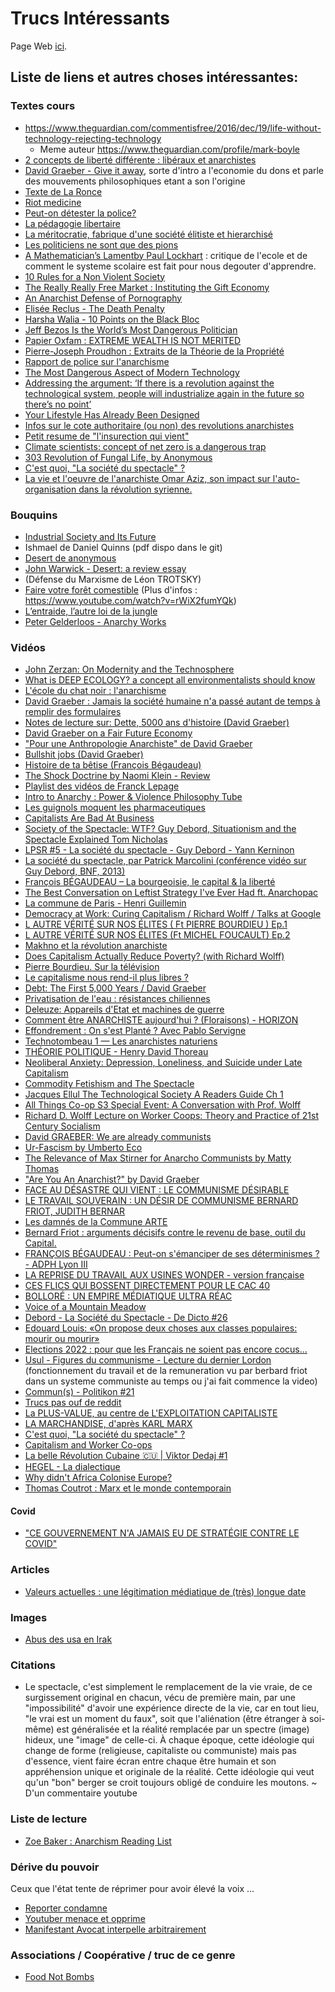 # Trucs Intéressants

Page Web [ici](https://tblain.github.io/trucs_interressant/).

## Liste de liens et autres choses intéressantes:

### Textes cours

* https://www.theguardian.com/commentisfree/2016/dec/19/life-without-technology-rejecting-technology
  * Meme auteur https://www.theguardian.com/profile/mark-boyle
* [2 concepts de liberté différente : libéraux et anarchistes](https://www.infolibertaire.net/%E2%98%85-liberte-des-liberaux-et-liberte-des-anarchistes/)
* [David Graeber - Give it away](https://theanarchistlibrary.org/library/david-graeber-give-it-away), sorte d'intro a l'economie du dons et parle des mouvements philosophiques etant a son l'origine
* [Texte de La Ronce](https://docs.google.com/document/d/1V6oWtihszT4Gl3jRM_HcseHwcvg1BrXvnzsomgqPGWg/edit)
* [Riot medicine](https://riotmedicine.net/)
* [Peut-on détester la police?](https://lundi.am/IMG/pdf/253844818-peut-on-detester-la-police-ter-s.pdf)
* [La pédagogie libertaire](https://www.socialisme-libertaire.fr/2016/05/pedagogie-libertaire.html)
* [La méritocratie, fabrique d'une société élitiste et hierarchisé ](https://www.socialisme-libertaire.fr/2015/03/la-meritocratie-fabrique-d-une-societe-elitiste-et-hierarchise.html)
* [Les politiciens ne sont que des pions ](https://www.socialisme-libertaire.fr/2020/12/les-politiciens-ne-sont-que-des-pions.html)
* [A Mathematician’s Lamentby Paul Lockhart](LockhartsLament.pdf) : critique de l'ecole et de comment le systeme scolaire est fait pour nous degouter d'apprendre.
* [ 10 Rules for a Non Violent Society ](https://theanarchistlibrary.org/library/philip-richlin-10-rules-for-a-non-violent-society)
* [The Really Really Free Market : Instituting the Gift Economy](https://theanarchistlibrary.org/library/crimethinc-the-really-really-free-market)
* [An Anarchist Defense of Pornography](https://anarchymag.org/2015/08/an-anarchist-defense-of-pornography/)
* [Elisée Reclus - The Death Penalty](https://theanarchistlibrary.org/library/elisee-reclus-the-death-penalty)
* [Harsha Walia - 10 Points on the Black Bloc](https://theanarchistlibrary.org/h/hw/harsha-walia-10-points-on-the-black-bloc.html)
* [Jeff Bezos Is the World’s Most Dangerous Politician](https://medium.com/surviving-tomorrow/jeff-bezos-is-the-worlds-most-dangerous-politician-61991bc4f516)
* [Papier Oxfam : EXTREME WEALTH IS NOT MERITED](https://www-cdn.oxfam.org/s3fs-public/file_attachments/dp-extreme-wealth-is-not-merited-241115-en.pdf)
* [Pierre-Joseph Proudhon : Extraits de la Théorie de la Propriété](https://www.panarchy.org/proudhon/propriete.html)
* [Rapport de police sur l'anarchisme](./ADA_fulltext.pdf)
* [The Most Dangerous Aspect of Modern Technology](https://antitechrevolution.wordpress.com/2020/11/12/the-most-dangerous-aspect-of-modern-technology/)
* [Addressing the argument: ‘If there is a revolution against the technological system, people will industrialize again in the future so there’s no point’](https://antitechrevolution.wordpress.com/2021/03/30/addressing-the-argument-if-there-is-a-revolution-against-the-technological-system-people-will-industrialize-again-in-the-future-so-theres-no-point/)
* [Your Lifestyle Has Already Been Designed](https://www.raptitude.com/2010/07/your-lifestyle-has-already-been-designed/)
* [Infos sur le cote authoritaire (ou non) des revolutions anarchistes](https://www.reddit.com/r/DebateAnarchism/comments/ms3wi5/the_issue_of_authoritarianism_in_anarchist/)
* [Petit resume de "l'insurection qui vient"](https://www.nouvelobs.com/rue89/rue89-politique/20141021.RUE6283/sept-ans-apres-l-insurrection-qui-vient-le-comite-invisible-reapparait.html)
* [Climate scientists: concept of net zero is a dangerous trap](https://theconversation.com/climate-scientists-concept-of-net-zero-is-a-dangerous-trap-157368)
* [303 Revolution of Fungal Life, by Anonymous](https://immediatism.com/archives/podcast/303-revolution-of-fungal-life-by-anonymous)
* [C'est quoi, "La société du spectacle" ?](https://observatoiresituationniste.wordpress.com/2021/05/15/la-societe-du-spectacle-comme-si-vous-y-etiez/)
* [La vie et l'oeuvre de l'anarchiste Omar Aziz, son impact sur l'auto-organisation dans la révolution syrienne.](https://juralib.noblogs.org/files/2013/08/Omar-Aziz.pdf)

### Bouquins
* [Industrial Society and Its Future](https://theanarchistlibrary.org/library/fc-industrial-society-and-its-future)
* Ishmael de Daniel Quinns (pdf dispo dans le git)
* [Desert de anonymous](https://theanarchistlibrary.org/library/anonymous-desert)
* [John Warwick - Desert: a review essay](https://theanarchistlibrary.org/library/john-warwick-desert-a-review-essay)
* (Défense du Marxisme de Léon TROTSKY)
* [Faire votre forêt comestible](http://www.agriculture19.lesfichesabebert.fr/) (Plus d'infos : https://www.youtube.com/watch?v=rWiX2fumYQk)
* [L’entraide, l’autre loi de la jungle](https://pabloservigne.com/entraide-2/)
* [Peter Gelderloos - Anarchy Works](https://theanarchistlibrary.org/library/peter-gelderloos-anarchy-works)

### Vidéos
* [John Zerzan: On Modernity and the Technosphere](https://www.youtube.com/watch?v=3I9QJVNas5k)
* [What is DEEP ECOLOGY? a concept all environmentalists should know](https://www.youtube.com/watch?v=xoKvBqssXf4)
* [L'école du chat noir : l'anarchisme](https://www.youtube.com/watch?v=U3Rs7Pjd8gM)
* [David Graeber : Jamais la société humaine n'a passé autant de temps à remplir des formulaires](https://www.youtube.com/watch?v=y-G7461XhMs)
* [Notes de lecture sur: Dette, 5000 ans d'histoire (David Graeber)](https://www.youtube.com/watch?v=24X49S1ajcQ)
* [David Graeber on a Fair Future Economy](https://www.youtube.com/watch?v=7YynqVvgZYI)
* ["Pour une Anthropologie Anarchiste" de David Graeber](https://www.youtube.com/watch?v=Z9ApjcTxZKM)
* [Bullshit jobs (David Graeber)](https://www.youtube.com/watch?v=8cvPDiWkD6I&feature=youtu.be)
* [Histoire de ta bêtise (François Bégaudeau)](https://www.youtube.com/watch?v=_eb3BFkj3Dg)
* [The Shock Doctrine by Naomi Klein - Review](https://www.youtube.com/watch?v=_PMkBy007VU&feature=emb_logo)
* [Playlist des vidéos de Franck Lepage](https://www.youtube.com/playlist?list=PLFePO0DghdicNrU0KytikJAV310b9i7Gz)
* [Intro to Anarchy : Power & Violence Philosophy Tube](https://www.youtube.com/watch?v=bCAUmh99hMI)
* [Les guignols moquent les pharmaceutiques](VIDEO-2020-11-20-08-31-13.mp4)
* [Capitalists Are Bad At Business](https://www.youtube.com/watch?v=yP9Oj65OweI)
* [Society of the Spectacle: WTF? Guy Debord, Situationism and the Spectacle Explained Tom Nicholas](https://www.youtube.com/watch?v=RGJr08N-auM)
* [LPSR #5 - La société du spectacle - Guy Debord - Yann Kerninon](https://www.youtube.com/watch?v=ptR6IQwobf4)
* [La société du spectacle, par Patrick Marcolini (conférence vidéo sur Guy Debord, BNF, 2013)](https://www.youtube.com/watch?v=LAibRpDB9qM)
* [François BÉGAUDEAU – La bourgeoisie, le capital & la liberté](https://www.youtube.com/watch?v=4gX5KpOboDo)
* [The Best Conversation on Leftist Strategy I've Ever Had ft. Anarchopac](https://www.youtube.com/watch?v=fH12TOZ-_Sg)
* [La commune de Paris - Henri Guillemin](https://www.youtube.com/watch?v=PwXwDp3Ze7Q)
* [Democracy at Work: Curing Capitalism / Richard Wolff / Talks at Google](https://www.youtube.com/watch?v=ynbgMKclWWc)
* [L AUTRE VÉRITÉ SUR NOS ÉLITES ( Ft PIERRE BOURDIEU )  Ep.1](https://www.youtube.com/watch?v=w4EtFZ1ci20)
* [L AUTRE VÉRITÉ SUR NOS ÉLITES (Ft MICHEL FOUCAULT)  Ep.2](https://www.youtube.com/watch?v=YYYkd-LyNow)
* [Makhno et la révolution anarchiste ](https://www.youtube.com/watch?v=fPLHhnEIXvI)
* [Does Capitalism Actually Reduce Poverty? (with Richard Wolff)](https://www.youtube.com/watch?v=Co4FES0ehyI)
* [Pierre Bourdieu. Sur la télévision](https://www.youtube.com/watch?v=vcc6AEpjdcY)
* [Le capitalisme nous rend-il plus libres ?](https://www.youtube.com/watch?v=x3baW6zCOxY)
* [Debt: The First 5,000 Years / David Graeber](https://www.youtube.com/watch?v=CZIINXhGDcs)
* [Privatisation de l'eau : résistances chiliennes](https://www.youtube.com/watch?v=9v_6tfnVgBU)
* [Deleuze: Appareils d'Etat et machines de guerre](https://www.youtube.com/watch?v=az-JR9_GOoA)
* [Comment être ANARCHISTE aujourd'hui ? (Floraisons) - HORIZON](https://www.youtube.com/watch?v=1NS-eogteA0)
* [Effondrement : On s'est Planté ? Avec Pablo Servigne](https://www.youtube.com/watch?v=xs_a5PQZocY&feature=emb_logo)
* [Technotombeau 1 — Les anarchistes naturiens](https://www.youtube.com/watch?v=WpduDj8-HsQ&t=313s)
* [THÉORIE POLITIQUE - Henry David Thoreau](https://www.youtube.com/watch?v=JJL9S0J8-4k)
* [Neoliberal Anxiety: Depression, Loneliness, and Suicide under Late Capitalism](https://www.youtube.com/watch?v=hcT7JQRtnDE)
* [Commodity Fetishism and The Spectacle](https://www.youtube.com/watch?v=bOUXB6wXr_s)
* [Jacques Ellul The Technological Society A Readers Guide Ch 1](https://www.youtube.com/watch?v=VvWWEf6bi5A)
* [All Things Co-op S3 Special Event: A Conversation with Prof. Wolff](https://www.youtube.com/watch?v=XTd9KRtO5yI)
* [Richard D. Wolff Lecture on Worker Coops: Theory and Practice of 21st Century Socialism](https://www.youtube.com/watch?v=a1WUKahMm1s)
* [David GRAEBER: We are already communists](https://www.youtube.com/watch?v=IcK7rkajHKE)
* [Ur-Fascism by Umberto Eco](https://www.youtube.com/watch?v=yg0uTHY9OyQ)
* [The Relevance of Max Stirner for Anarcho Communists by Matty Thomas](https://www.youtube.com/watch?v=J2c_nkZTsmE)
* ["Are You An Anarchist?" by David Graeber](https://www.youtube.com/watch?v=-G19LwrJwkw)
* [FACE AU DÉSASTRE QUI VIENT : LE COMMUNISME DÉSIRABLE](https://www.youtube.com/watch?v=sBLwC6BQX-s&t=2s)
* [LE TRAVAIL SOUVERAIN : UN DÉSIR DE COMMUNISME  BERNARD FRIOT, JUDITH BERNAR](https://www.youtube.com/watch?v=NsiBjSkjXYw)
* [Les damnés de la Commune  ARTE](https://www.youtube.com/watch?v=rtK76S0_tHE)
* [Bernard Friot : arguments décisifs contre le revenu de base, outil du Capital.](https://www.youtube.com/watch?v=lHujBHqNSBg)
* [FRANÇOIS BÉGAUDEAU : Peut-on s'émanciper de ses déterminismes ? - ADPH Lyon III](https://www.youtube.com/watch?v=owPFdSEdSKA)
* [LA REPRISE DU TRAVAIL AUX USINES WONDER - version française](https://www.youtube.com/watch?v=ht1RkTMY0h4)
* [CES FLICS QUI BOSSENT DIRECTEMENT POUR LE CAC 40](https://www.youtube.com/watch?v=45VlEVe4jjM)
* [BOLLORÉ : UN EMPIRE MÉDIATIQUE ULTRA RÉAC](https://www.youtube.com/watch?v=5CQzwnPpAKY)
* [Voice of a Mountain Meadow](https://www.youtube.com/watch?v=mvvpLpW2Ibg)
* [Debord - La Société du Spectacle - De Dicto #26](https://www.youtube.com/watch?v=r6mERrGVcJE)
* [Edouard Louis: «On propose deux choses aux classes populaires: mourir ou mourir»](https://www.youtube.com/watch?v=he6CWAHa278)
* [Elections 2022 : pour que les Français ne soient pas encore cocus...](https://www.youtube.com/watch?v=gTXzurFfBQo)
* [Usul - Figures du communisme - Lecture du dernier Lordon](https://youtu.be/97eAZ7oj7U0?t=4100) (fonctionnement du travail et de la remuneration vu par berbard friot dans un systeme communiste au temps ou j'ai fait commence la video)
* [Commun(s) - Politikon #21](https://www.youtube.com/watch?v=8QpQUsMlpxQ)
* [Trucs pas ouf de reddit](https://raddle.me/wiki/what_is_wrong_with_reddit)
* [La PLUS-VALUE, au centre de L'EXPLOITATION CAPITALISTE](https://www.youtube.com/watch?v=ggyNpbSyvT0)
* [LA MARCHANDISE, d'après KARL MARX](https://www.youtube.com/watch?v=Z0YBSWJ_S3A)
* [C'est quoi, "La société du spectacle" ?](https://www.youtube.com/watch?v=dMFJjdqnfx8&t=235s)
* [Capitalism and Worker Co-ops](https://www.youtube.com/watch?v=z7n52oyRUVI)
* [La belle Révolution Cubaine 🇨🇺 | Viktor Dedaj #1](https://www.youtube.com/watch?v=epT4HnWoU5k)
* [HEGEL - La dialectique](https://www.youtube.com/watch?v=ztLfA9RBq5s)
* [Why didn't Africa Colonise Europe?](https://www.youtube.com/watch?v=jx1Jg4QAPmM)
* [Thomas Coutrot : Marx et le monde contemporain](https://www.youtube.com/watch?v=Ui53CNnslY0)

#### Covid
* ["CE GOUVERNEMENT N'A JAMAIS EU DE STRATÉGIE CONTRE LE COVID"](https://www.youtube.com/watch?v=EObk12JQhLg)

### Articles
* [Valeurs actuelles : une légitimation médiatique de (très) longue date](https://www.acrimed.org/Valeurs-actuelles-une-legitimation-mediatique-de)

### Images
* [Abus des usa en Irak](https://ushypocrisy.com/2013/04/28/lest-we-forget-the-horrifying-images-from-abu-ghraib-prison-in-iraq-graphic-imagery/)

### Citations
* Le spectacle, c'est simplement le remplacement de la vie vraie, de ce surgissement original en chacun, vécu de première main, par une "impossibilité" d'avoir une expérience directe de la vie, car en tout lieu, "le vrai est un moment du faux", soit que l'aliénation (être étranger à soi-même) est généralisée et la réalité remplacée par un spectre (image) hideux, une "image" de celle-ci. À chaque époque, cette idéologie qui change de forme (religieuse, capitaliste ou communiste) mais pas d'essence, vient faire écran entre chaque être humain et son appréhension unique et originale de la réalité. Cette idéologie qui veut qu'un "bon" berger se croit toujours obligé de conduire les moutons.
 ~ D'un commentaire youtube
 
### Liste de lecture
* [Zoe Baker : Anarchism Reading List](https://anarchopac.wordpress.com/2013/05/31/recommended-reading/) 
 
### Dérive du pouvoir
Ceux que l'état tente de réprimer pour avoir élevé la voix ...
* [Reporter condamne](https://www.youtube.com/watch?v=z7uF4HsiPYg&t=19s)
* [Youtuber menace et opprime](https://www.youtube.com/watch?v=xYHlzo-1umE)
* [Manifestant Avocat interpelle arbitrairement](https://www.youtube.com/watch?v=dWzyQtdN7Fc)

### Associations / Coopérative / truc de ce genre
* [Food Not Bombs](http://foodnotbombs.net/new_site/index.php)

